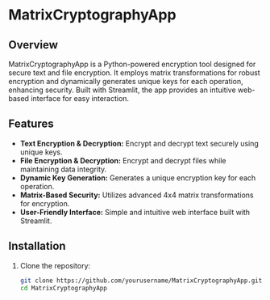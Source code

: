 # MatrixCryptographyApp  

## Overview  
MatrixCryptographyApp is a Python-powered encryption tool designed for secure text and file encryption. It employs matrix transformations for robust encryption and dynamically generates unique keys for each operation, enhancing security. Built with Streamlit, the app provides an intuitive web-based interface for easy interaction.

## Features  
- **Text Encryption & Decryption:** Encrypt and decrypt text securely using unique keys.  
- **File Encryption & Decryption:** Encrypt and decrypt files while maintaining data integrity.  
- **Dynamic Key Generation:** Generates a unique encryption key for each operation.  
- **Matrix-Based Security:** Utilizes advanced 4x4 matrix transformations for encryption.  
- **User-Friendly Interface:** Simple and intuitive web interface built with Streamlit.

## Installation  

1. Clone the repository:  
   ```bash
   git clone https://github.com/yourusername/MatrixCryptographyApp.git
   cd MatrixCryptographyApp
